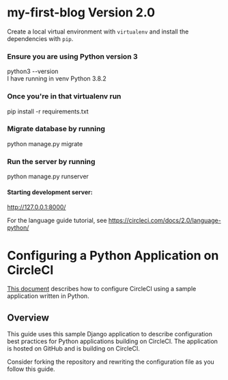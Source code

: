 # my-first-blog Version 2.0
Create a local virtual environment with `virtualenv` and install the dependencies with `pip`.

### Ensure you are using Python version 3
python3 --version  
 I have running in venv Python 3.8.2
### Once you're in that virtualenv run 
pip install -r requirements.txt
### Migrate database by running
python manage.py migrate
### Run the server by running
python manage.py runserver
  #### Starting development server:
   http://127.0.0.1:8000/

For the language guide tutorial, see https://circleci.com/docs/2.0/language-python/

# Configuring a Python Application on CircleCI

[This document](https://circleci.com/docs/2.0/language-python/) describes how to configure CircleCI using a sample application written in Python.
## Overview

This guide uses this sample Django application to describe configuration best practices for Python applications building on CircleCI. The application is hosted on GitHub and is building on CircleCI.

Consider forking the repository and rewriting the configuration file as you follow this guide.

 